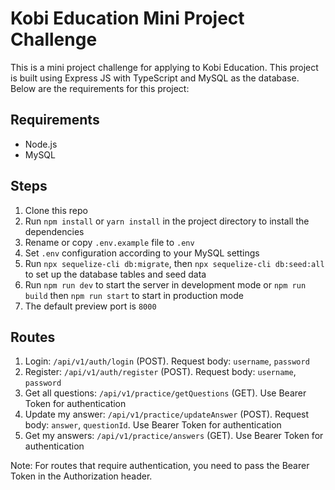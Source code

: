 
# Kobi Education Mini Project Challenge

This is a mini project challenge for applying to Kobi Education. This project is built using Express JS with TypeScript and MySQL as the database. Below are the requirements for this project:

## Requirements

-   Node.js
-   MySQL

## Steps

1.  Clone this repo
2.  Run `npm install` or `yarn install` in the project directory to install the dependencies
3.  Rename or copy `.env.example` file to `.env`
4.  Set `.env` configuration according to your MySQL settings
5.  Run `npx sequelize-cli db:migrate`, then `npx sequelize-cli db:seed:all` to set up the database tables and seed data
6.  Run `npm run dev` to start the server in development mode or `npm run build` then `npm run start` to start in production mode
7.  The default preview port is `8000`

## Routes

1.  Login: `/api/v1/auth/login` (POST). Request body: `username`, `password`
2.  Register: `/api/v1/auth/register` (POST). Request body: `username`, `password`
3.  Get all questions: `/api/v1/practice/getQuestions` (GET). Use Bearer Token for authentication
4.  Update my answer: `/api/v1/practice/updateAnswer` (POST). Request body: `answer`, `questionId`. Use Bearer Token for authentication
5.  Get my answers: `/api/v1/practice/answers` (GET). Use Bearer Token for authentication

Note: For routes that require authentication, you need to pass the Bearer Token in the Authorization header.